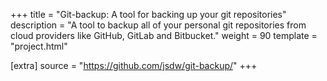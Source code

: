 +++
title = "Git-backup: A tool for backing up your git repositories"
description = "A tool to backup all of your personal git repositories from cloud providers like GitHub, GitLab and Bitbucket."
weight = 90
template = "project.html"

[extra]
source = "https://github.com/jsdw/git-backup/"
+++